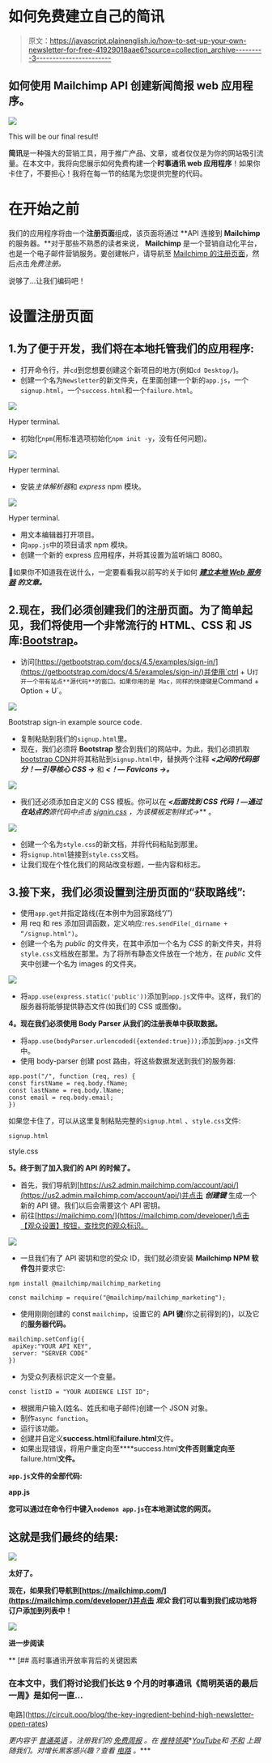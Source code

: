 # 如何免费建立自己的简讯

> 原文：<https://javascript.plainenglish.io/how-to-set-up-your-own-newsletter-for-free-41929018aae6?source=collection_archive---------3----------------------->

## 如何使用 Mailchimp API 创建新闻简报 web 应用程序。

![](img/105935e639ab9f9739fa6448f2577c79.png)

This will be our final result!

**简讯**是一种强大的营销工具，用于推广产品、文章，或者仅仅是为你的网站吸引流量。在本文中，我将向您展示如何免费构建一个**时事通讯 web 应用程序**！如果你卡住了，不要担心！我将在每一节的结尾为您提供完整的代码。

# 在开始之前

我们的应用程序将由一个**注册页面**组成，该页面将通过 **API 连接到 **Mailchimp** 的服务器。**对于那些不熟悉的读者来说， **Mailchimp** 是一个营销自动化平台，也是一个电子邮件营销服务。要创建帐户，请导航至 [Mailchimp 的注册页面](https://login.mailchimp.com/signup/?_ga=2.116435270.1923161586.1604583088-1161210855.1603366693)，然后点击*免费注册。*

说够了…让我们编码吧！

# 设置注册页面

## 1.为了便于开发，我们将在本地托管我们的应用程序:

*   打开命令行，并`cd`到您想要创建这个新项目的地方(例如`cd Desktop/`)。
*   创建一个名为`Newsletter`的新文件夹，在里面创建一个新的`app.js`，一个`signup.html`，一个`success.html`和一个`failure.html`。

![](img/f2114797a84ed35fa6bea0fc36bc7230.png)

Hyper terminal.

*   初始化`npm`(用标准选项初始化`npm init -y`，没有任何问题)。

![](img/525f6d30b45ffa6f700903822a3a84f1.png)

Hyper terminal.

*   安装*主体解析器*和 *express* npm 模块。

![](img/f677888274c96867a642a38b00c67fe5.png)

Hyper terminal.

*   用文本编辑器打开项目。
*   向`app.js`中的项目请求 npm 模块。
*   创建一个新的 express 应用程序，并将其设置为监听端口 8080。

🚨如果你不知道我在说什么，一定要看看我以前写的关于如何 [***建立本地 Web 服务器***](https://medium.com/javascript-in-plain-english/how-to-build-a-simple-web-server-using-node-js-and-express-b945b22fe9bb) ***的文章。***

## 2.现在，我们必须创建我们的**注册页面**。**为了简单起见**，我们将使用一个非常流行的 HTML、CSS 和 JS 库:[**Bootstrap**](https://getbootstrap.com/)**。**

*   访问[https://getbootstrap.com/docs/4.5/examples/sign-in/](https://getbootstrap.com/docs/4.5/examples/sign-in/)并使用`ctrl + U`打开一个带有站点**源代码**的窗口。如果你用的是 Mac，同样的快捷键是`Command + Option + U`。

![](img/dac6ce729716c98964f846b88963e9fb.png)

Bootstrap sign-in example source code.

*   复制粘贴到我们的`signup.html`里。
*   现在，我们必须将 **Bootstrap** 整合到我们的网站中。为此，我们必须抓取[bootstrap CDN](https://getbootstrap.com/docs/4.3/getting-started/introduction/)并将其粘贴到`signup.html`中，替换两个注释 ***<之间的代码部分！—引导核心 CSS →*** 和 ***<！— Favicons →。***

![](img/4054a1211361d221d8cfc397697789df.png)

*   我们还必须添加自定义的 CSS 模板。你可以在 ***<后面找到 CSS 代码！—通过在站点的**源代码**中点击 [signin.css](https://getbootstrap.com/docs/4.5/examples/sign-in/signin.css) ，为该模板定制样式→*** 。

![](img/2092db9859cbfd53239858314d55ea04.png)

*   创建一个名为`style.css`的新文档，并将代码粘贴到那里。
*   将`signup.html`链接到`style.css`文档。
*   让我们现在个性化我们的网站改变标题，一些内容和标志。

## 3.接下来，我们必须设置到注册页面的“获取路线”:

*   使用`app.get`并指定路线(在本例中为回家路线“/”)
*   用 req 和 res 添加回调函数，定义响应:`res.sendFile(_dirname + “/signup.html")`。
*   创建一个名为 *public* 的文件夹，在其中添加一个名为 *CSS* 的新文件夹，并将`style.css`文档放在那里。为了将所有静态文件放在一个地方，在 *public* 文件夹中创建一个名为 images 的文件夹。

![](img/73f7c5d11e8116f3746c47a5a33f57b9.png)

*   将`app.use(express.static('public'))`添加到`app.js`文件中。这样，我们的服务器将能够提供静态文件(如我们的 CSS 或图像)。

**4。现在我们必须使用 Body Parser 从我们的注册表单中获取数据。**

*   将`app.use(bodyParser.urlencoded({extended:true}));`添加到`app.js`文件中。
*   使用 body-parser 创建 post 路由，将这些数据发送到我们的服务器:

```
app.post("/", function (req, res) {
const firstName = req.body.fName;
const lastName = req.body.lName;
const email = req.body.email;
})
```

如果您卡住了，可以从这里复制粘贴完整的`signup.html` 、`style.css`文件:

`signup.html`

style.css

**5。终于到了加入我们的 API 的时候了。**

*   首先，我们导航到[https://us2.admin.mailchimp.com/account/api/](https://us2.admin.mailchimp.com/account/api/)并点击 ***创建键*** 生成一个新的 API 键。我们以后会需要这个 API 密钥。
*   前往[https://mailchimp.com/](https://mailchimp.com/developer/)点击【观众设置】按钮，查找您的观众标识。

![](img/46946b1693858c68840a2d76ce0675d4.png)

*   一旦我们有了 API 密钥和您的受众 ID，我们就必须安装 **Mailchimp NPM 软件包**并要求它:

`npm install @mailchimp/mailchimp_marketing`

`const mailchimp = require("@mailchimp/mailchimp_marketing");`

*   使用刚刚创建的 const `mailchimp`，设置它的 **API 键**(你之前得到的)，以及它的**服务器代码。**

```
mailchimp.setConfig({
 apiKey:"YOUR API KEY",
 server: "SERVER CODE"
})
```

*   为受众列表标识定义一个变量。

`const listID = "YOUR AUDIENCE LIST ID";`

*   根据用户输入(姓名、姓氏和电子邮件)创建一个 JSON 对象。
*   制作`async function`。
*   运行该功能。
*   创建并自定义**success.html**和**failure.html**文件。
*   如果出现错误，将用户重定向至****success.html**文件否则重定向至**failure.html**文件。**

**`app.js`文件的全部代码:**

**app.js**

**您可以通过在命令行中键入`nodemon app.js`在本地测试您的网页。**

## **这就是我们最终的结果:**

**![](img/30287e74625da45906bb1ad269fa54b1.png)**

**太好了。**

**现在，如果我们导航到[https://mailchimp.com/](https://mailchimp.com/developer/)并点击 ***观众*** 我们可以看到我们成功地将订户添加到列表中！**

**![](img/ee1a14e94c4ed97ace92c2b100f92d9c.png)**

****进一步阅读****

**[](https://circuit.ooo/blog/the-key-ingredient-behind-high-newsletter-open-rates) [## 高时事通讯开放率背后的关键因素

### 在本文中，我们将讨论我们长达 9 个月的时事通讯《简明英语的最后一周》是如何一直…

电路](https://circuit.ooo/blog/the-key-ingredient-behind-high-newsletter-open-rates) 

*更内容于* [*普通英语*](https://plainenglish.io/) *。注册我们的* [*免费周报*](http://newsletter.plainenglish.io/) *。在* [*推特*](https://twitter.com/inPlainEngHQ)[*领英*](https://www.linkedin.com/company/inplainenglish/)*[*YouTube*](https://www.youtube.com/channel/UCtipWUghju290NWcn8jhyAw)*和 [*不和*](https://discord.gg/GtDtUAvyhW) *上跟随我们。对增长黑客感兴趣？查看* [*电路*](https://circuit.ooo/) *。*****